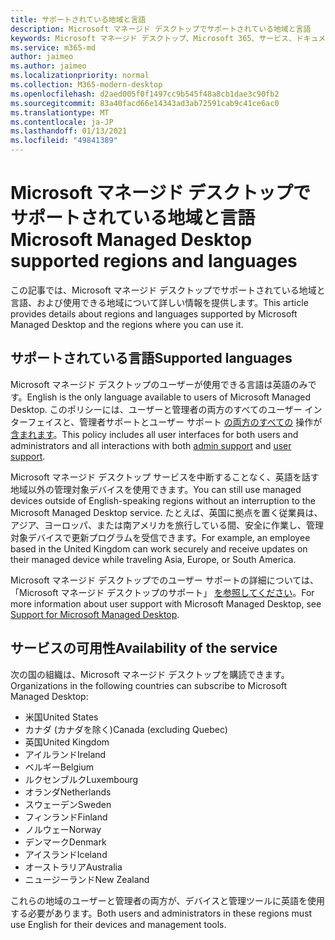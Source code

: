 ```yaml
---
title: サポートされている地域と言語
description: Microsoft マネージド デスクトップでサポートされている地域と言語
keywords: Microsoft マネージド デスクトップ、Microsoft 365、サービス、ドキュメント
ms.service: m365-md
author: jaimeo
ms.author: jaimeo
ms.localizationpriority: normal
ms.collection: M365-modern-desktop
ms.openlocfilehash: d2aed005f0f1497cc9b545f48a8cb1dae3c90fb2
ms.sourcegitcommit: 83a40facd66e14343ad3ab72591cab9c41ce6ac0
ms.translationtype: MT
ms.contentlocale: ja-JP
ms.lasthandoff: 01/13/2021
ms.locfileid: "49841389"
---
```

# <a name="microsoft-managed-desktop-supported-regions-and-languages"></a><span data-ttu-id="c9137-104">Microsoft マネージド デスクトップでサポートされている地域と言語</span><span class="sxs-lookup"><span data-stu-id="c9137-104">Microsoft Managed Desktop supported regions and languages</span></span>

<span data-ttu-id="c9137-105">この記事では、Microsoft マネージド デスクトップでサポートされている地域と言語、および使用できる地域について詳しい情報を提供します。</span><span class="sxs-lookup"><span data-stu-id="c9137-105">This article provides details about regions and languages supported by Microsoft Managed Desktop and the regions where you can use it.</span></span>

## <a name="supported-languages"></a><span data-ttu-id="c9137-106">サポートされている言語</span><span class="sxs-lookup"><span data-stu-id="c9137-106">Supported languages</span></span>

<span data-ttu-id="c9137-107">Microsoft マネージド デスクトップのユーザーが使用できる言語は英語のみです。</span><span class="sxs-lookup"><span data-stu-id="c9137-107">English is the only language available to users of Microsoft Managed Desktop.</span></span> <span data-ttu-id="c9137-108">このポリシーには、ユーザーと管理者の両方のすべてのユーザー インターフェイスと、管理者サポートとユーザー サポート [の両方のすべての](https://docs.microsoft.com/microsoft-365/managed-desktop/working-with-managed-desktop/admin-support) 操作が [含まれます](https://docs.microsoft.com/microsoft-365/managed-desktop/working-with-managed-desktop/end-user-support)。</span><span class="sxs-lookup"><span data-stu-id="c9137-108">This policy includes all user interfaces for both users and administrators and all interactions with both [admin support](https://docs.microsoft.com/microsoft-365/managed-desktop/working-with-managed-desktop/admin-support) and [user support](https://docs.microsoft.com/microsoft-365/managed-desktop/working-with-managed-desktop/end-user-support).</span></span>


<span data-ttu-id="c9137-109">Microsoft マネージド デスクトップ サービスを中断することなく、英語を話す地域以外の管理対象デバイスを使用できます。</span><span class="sxs-lookup"><span data-stu-id="c9137-109">You can still use managed devices outside of English-speaking regions without an interruption to the Microsoft Managed Desktop service.</span></span> <span data-ttu-id="c9137-110">たとえば、英国に拠点を置く従業員は、アジア、ヨーロッパ、または南アメリカを旅行している間、安全に作業し、管理対象デバイスで更新プログラムを受信できます。</span><span class="sxs-lookup"><span data-stu-id="c9137-110">For example, an employee based in the United Kingdom can work securely and receive updates on their managed device while traveling Asia, Europe, or South America.</span></span> 

<span data-ttu-id="c9137-111">Microsoft マネージド デスクトップでのユーザー サポートの詳細については、「Microsoft マネージド デスクトップのサポート」 [を参照してください](https://docs.microsoft.com/microsoft-365/managed-desktop/service-description/support)。</span><span class="sxs-lookup"><span data-stu-id="c9137-111">For more information about user support with Microsoft Managed Desktop, see [Support for Microsoft Managed Desktop](https://docs.microsoft.com/microsoft-365/managed-desktop/service-description/support).</span></span>

## <a name="availability-of-the-service"></a><span data-ttu-id="c9137-112">サービスの可用性</span><span class="sxs-lookup"><span data-stu-id="c9137-112">Availability of the service</span></span>

<span data-ttu-id="c9137-113">次の国の組織は、Microsoft マネージド デスクトップを購読できます。</span><span class="sxs-lookup"><span data-stu-id="c9137-113">Organizations in the following countries can subscribe to Microsoft Managed Desktop:</span></span>

- <span data-ttu-id="c9137-114">米国</span><span class="sxs-lookup"><span data-stu-id="c9137-114">United States</span></span>
- <span data-ttu-id="c9137-115">カナダ (カナダを除く)</span><span class="sxs-lookup"><span data-stu-id="c9137-115">Canada (excluding Quebec)</span></span>
- <span data-ttu-id="c9137-116">英国</span><span class="sxs-lookup"><span data-stu-id="c9137-116">United Kingdom</span></span>
- <span data-ttu-id="c9137-117">アイルランド</span><span class="sxs-lookup"><span data-stu-id="c9137-117">Ireland</span></span>
- <span data-ttu-id="c9137-118">ベルギー</span><span class="sxs-lookup"><span data-stu-id="c9137-118">Belgium</span></span>
- <span data-ttu-id="c9137-119">ルクセンブルク</span><span class="sxs-lookup"><span data-stu-id="c9137-119">Luxembourg</span></span>
- <span data-ttu-id="c9137-120">オランダ</span><span class="sxs-lookup"><span data-stu-id="c9137-120">Netherlands</span></span>
- <span data-ttu-id="c9137-121">スウェーデン</span><span class="sxs-lookup"><span data-stu-id="c9137-121">Sweden</span></span>
- <span data-ttu-id="c9137-122">フィンランド</span><span class="sxs-lookup"><span data-stu-id="c9137-122">Finland</span></span>
- <span data-ttu-id="c9137-123">ノルウェー</span><span class="sxs-lookup"><span data-stu-id="c9137-123">Norway</span></span>
- <span data-ttu-id="c9137-124">デンマーク</span><span class="sxs-lookup"><span data-stu-id="c9137-124">Denmark</span></span>
- <span data-ttu-id="c9137-125">アイスランド</span><span class="sxs-lookup"><span data-stu-id="c9137-125">Iceland</span></span>
- <span data-ttu-id="c9137-126">オーストラリア</span><span class="sxs-lookup"><span data-stu-id="c9137-126">Australia</span></span>
- <span data-ttu-id="c9137-127">ニュージーランド</span><span class="sxs-lookup"><span data-stu-id="c9137-127">New Zealand</span></span>

<span data-ttu-id="c9137-128">これらの地域のユーザーと管理者の両方が、デバイスと管理ツールに英語を使用する必要があります。</span><span class="sxs-lookup"><span data-stu-id="c9137-128">Both users and administrators in these regions must use English for their devices and management tools.</span></span> 
